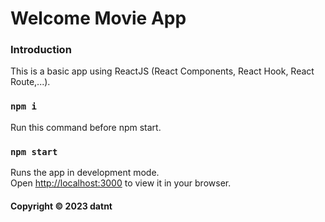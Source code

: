 # Welcome Movie App

### Introduction
This is a basic app using ReactJS (React Components, React Hook, React Route,...).

### `npm i`
Run this command before npm start.

### `npm start`

Runs the app in development mode.\
Open [http://localhost:3000](http://localhost:3000) to view it in your browser.

#### Copyright &#169; 2023 datnt
